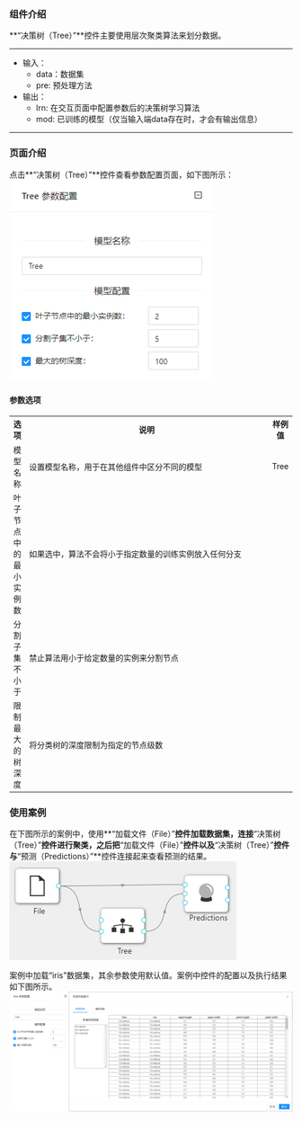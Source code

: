 ### 组件介绍
**“决策树（Tree）”**控件主要使用层次聚类算法来划分数据。

<hr/>

- 输入：
  - data：数据集
  - pre: 预处理方法
- 输出：
  - lrn: 在交互页面中配置参数后的决策树学习算法
  - mod: 已训练的模型（仅当输入端data存在时，才会有输出信息）

<hr/>


### 页面介绍
点击**“决策树（Tree）”**控件查看参数配置页面，如下图所示：  
![param](/img/aistudio/model/tree/param.png)

#### 参数选项
<table>
  <tr>
    <th>选项</th>
    <th width="650">说明</th>
    <th>样例值</th>
  </tr>
  <tr>
      <td>模型名称</td> 
      <td>
      设置模型名称，用于在其他组件中区分不同的模型
      </td> 
      <td>Tree</td>
  </tr>
  <tr>
      <td>叶子节点中的最小实例数</td> 
      <td>
      如果选中，算法不会将小于指定数量的训练实例放入任何分支
      </td> 
      <td></td>
  </tr>
  <tr>
    <td>分割子集不小于</td> 
    <td>
    禁止算法用小于给定数量的实例来分割节点
    </td> 
    <td></td>
  </tr>
  <tr>
    <td>限制最大的树深度</td> 
    <td>
    将分类树的深度限制为指定的节点级数
    </td> 
    <td></td>
  </tr>
</table>

### 使用案例
在下图所示的案例中，使用**“加载文件（File）”**控件加载数据集，连接**“决策树（Tree）”**控件进行聚类，之后把**“加载文件（File）”**控件以及**“决策树（Tree）”**控件与**“预测（Predictions）”**控件连接起来查看预测的结果。  
![workflow](/img/aistudio/model/tree/workflow.png)

案例中加载“iris”数据集，其余参数使用默认值。案例中控件的配置以及执行结果如下图所示。  
![workflow-result](/img/aistudio/model/tree/workflow-result.png)
